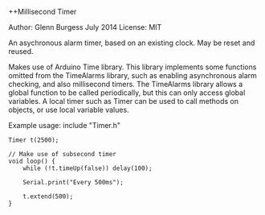 ++Millisecond Timer

Author: Glenn Burgess July 2014
License: MIT

An asychronous alarm timer, based on an existing clock. May be reset and reused.

Makes use of Arduino Time library. This library implements some functions omitted from the TimeAlarms library, such as enabling asynchronous alarm checking, and also millisecond timers.
The TimeAlarms library allows a global function to be called periodically, but this can only access global variables. A local timer such as Timer can be used to call methods on objects,
or use local variable values.

Example usage:
	include "Timer.h"
	
	Timer t(2500);
	
	// Make use of subsecond timer
	void loop() {
		while (!t.timeUp(false)) delay(100);
		
		Serial.print("Every 500ms");
		
		t.extend(500);
	}
	
 